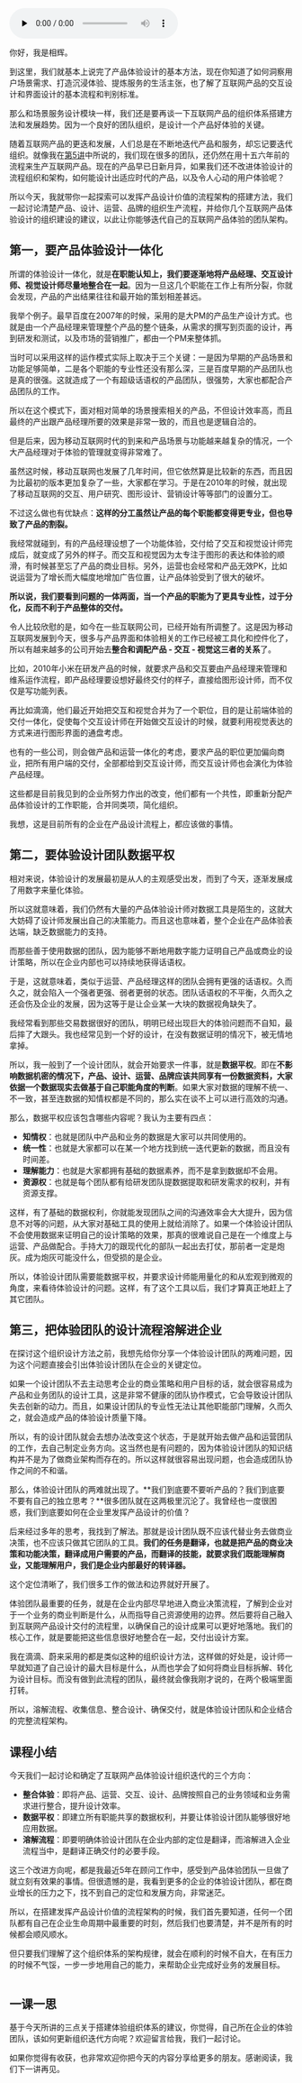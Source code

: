<audio id="audio" title="24 | 如何搭建发挥产品设计价值的流程架构？" controls="" preload="none"><source id="mp3" src="https://static001.geekbang.org/resource/audio/9d/47/9dd7dc9f722468ed9272yy98c9a1f147.mp3"></audio>

你好，我是相辉。

到这里，我们就基本上说完了产品体验设计的基本方法，现在你知道了如何洞察用户场景需求、打造沉浸体验、提炼服务的生活主张，也了解了互联网产品的交互设计和界面设计的基本流程和判别标准。

那么和场景服务设计模块一样，我们还是要再谈一下互联网产品的组织体系搭建方法和发展趋势。因为一个良好的团队组织，是设计一个产品好体验的关键。

随着互联网产品的更迭和发展，人们总是在不断地迭代产品和服务，却忘记要迭代组织。就像我在[第5讲](https://time.geekbang.org/column/article/284484)中所说的，我们现在很多的团队，还仍然在用十五六年前的流程来生产互联网产品。现在的产品早已日新月异，如果我们还不改进体验设计的流程组织和架构，如何能设计出适应时代的产品，以及令人心动的用户体验呢？

所以今天，我就带你一起探索可以发挥产品设计价值的流程架构的搭建方法，我们一起讨论清楚产品、设计、运营、品牌的组织生产流程，并给你几个互联网产品体验设计的组织建设的建议，以此让你能够迭代自己的互联网产品体验的团队架构。

## 第一，要产品体验设计一体化

所谓的体验设计一体化，就是**在职能认知上，我们要逐渐地将产品经理、交互设计师、视觉设计师尽量地整合在一起**。因为一旦这几个职能在工作上有所分裂，你就会发现，产品的产出结果往往和最开始的策划相差甚远。

我举个例子。最早百度在2007年的时候，采用的是大PM的产品生产设计方式。也就是由一个产品经理来管理整个产品的整个链条，从需求的撰写到页面的设计，再到研发和测试，以及市场的营销推广，都由一个PM来整体抓。

当时可以采用这样的运作模式实际上取决于三个关键：一是因为早期的产品场景和功能足够简单，二是各个职能的专业性还没有那么深，三是百度早期的产品团队也是真的很强。这就造成了一个有超级话语权的产品团队，很强势，大家也都配合产品团队的工作。

所以在这个模式下，面对相对简单的场景搜索相关的产品，不但设计效率高，而且最终的产出跟产品经理所要的效果是非常一致的，而且也是逻辑自洽的。

但是后来，因为移动互联网时代的到来和产品场景与功能越来越复杂的情况，一个大产品经理对于体验的管理就变得非常难了。

虽然这时候，移动互联网也发展了几年时间，但它依然算是比较新的东西，而且因为比最初的版本更加复杂了一些，大家都在学习。于是在2010年的时候，就出现了移动互联网的交互、用户研究、图形设计、营销设计等等部门的设置分工。

不过这么做也有优缺点：**这样的分工虽然让产品的每个职能都变得更专业，但也导致了产品的割裂。**

我经常就碰到，有的产品经理设想了一个功能体验，交付给了交互和视觉设计师完成后，就变成了另外的样子。而交互和视觉因为太专注于图形的表达和体验的顺滑，有时候甚至忘了产品的商业目标。另外，运营也会经常和产品无效PK，比如说运营为了增长而大幅度地增加广告位置，让产品体验受到了很大的破坏。

**所以说，我们要看到问题的一体两面，当一个产品的职能为了更具专业性，过于分化，反而不利于产品整体的交付。**

令人比较欣慰的是，如今在一些互联网公司，已经开始有所调整了。这是因为移动互联网发展到今天，很多与产品界面和体验相关的工作已经被工具化和控件化了，所以有越来越多的公司开始去**整合和调配产品 - 交互 - 视觉这三者的关系**了。

比如，2010年小米在研发产品的时候，就要求产品和交互要由产品经理来管理和维系运作流程，即产品经理要设想好最终交付的样子，直接给图形设计师，而不仅仅是写功能列表。

再比如滴滴，他们最近开始把交互和视觉合并为了一个职位，目的是让前端体验的交付一体化，促使每个交互设计师在开始做交互设计的时候，就要利用视觉表达的方式来进行图形界面的通盘考虑。

也有的一些公司，则会做产品和运营一体化的考虑，要求产品的职位更加偏向商业，把所有用户端的交付，全部都给到交互设计师，而交互设计师也会演化为体验产品经理。

这些都是目前我见到的企业所努力作出的改变，他们都有一个共性，即重新分配产品体验设计的工作职能，合并同类项，简化组织。

我想，这是目前所有的企业在产品设计流程上，都应该做的事情。

## 第二，要体验设计团队数据平权

相对来说，体验设计的发展最初是从人的主观感受出发，而到了今天，逐渐发展成了用数字来量化体验。

所以这就意味着，我们仍然有大量的产品体验设计师对数据工具是陌生的，这就大大妨碍了设计师发展出自己的决策能力。而且这也意味着，整个企业在产品体验表达端，缺乏数据能力的支持。

而那些善于使用数据的团队，因为能够不断地用数字能力证明自己产品或商业的设计策略，所以在企业内部也可以持续地获得话语权。

于是，这就意味着，类似于运营、产品经理这样的团队会拥有更强的话语权。久而久之，就会陷入一个强者更强、弱者更弱的状态。团队话语权的不平衡，久而久之还会伤及企业的发展，因为这等于是让企业某一大块的数据视角缺失了。

我经常看到那些交易数据很好的团队，明明已经出现巨大的体验问题而不自知，最后摔了大跟头。我也经常见到一个好的设计，在没有数据证明的情况下，被无情地拿掉。

所以，我一般到了一个设计团队，就会开始要求一件事，就是**数据平权**。即在**不影响数据机密的情况下，产品、设计、运营、品牌应该共同享有一份数据资料，大家依据一个数据现实去做基于自己职能角度的判断**。如果大家对数据的理解不统一、不一致，甚至连数据的知情权都是不同的，那么实在谈不上可以进行高效的沟通。

那么，数据平权应该包含哪些内容呢？我认为主要有四点：

- **知情权**：也就是团队中产品和业务的数据是大家可以共同使用的。
- **统一性**：也就是大家都可以在某一个地方找到统一迭代更新的数据，而且没有时间差。
- **理解能力**：也就是大家都拥有基础的数据素养，而不是拿到数据却不会用。
- **资源权**：也就是每个团队都有给研发团队提数据提取和研发需求的权利，并有资源支撑。

这样，有了基础的数据权利，你就能发现团队之间的沟通效率会大大提升，因为信息不对等的问题，从大家对基础工具的使用上就给消除了。如果一个体验设计团队不会使用数据来证明自己的设计策略的效果，那真的很难说自己是在一个维度上与运营、产品做配合。手持大刀的跟现代化的部队一起出去打仗，那前者一定是炮灰。成为炮灰可能没什么，但受损的是企业。

所以，体验设计团队需要能数据平权，并要求设计师能用量化的和从宏观到微观的角度，来看待体验设计的问题。这样，有了这个工具以后，我们才算真正地赶上了其它团队。

## 第三，把体验团队的设计流程溶解进企业

在探讨这个组织设计方法之前，我想先给你分享一个体验设计团队的两难问题，因为这个问题直接会引出体验设计团队在企业的关键定位。

如果一个设计团队不去主动思考企业的商业策略和用户目标的话，就会很容易成为产品和业务团队的设计工具，这是非常不健康的团队协作模式，它会导致设计团队失去创新的动力。而且，如果设计团队的专业性无法让其他职能部门理解，久而久之，就会造成产品的体验设计质量下降。

所以，有的设计团队就会去想办法改变这个状态，于是就开始去做产品和运营团队的工作，去自己制定业务方向。这当然也是有问题的，因为体验设计团队的知识结构并不是为了做商业架构而存在的。所以这样就很容易出现问题，也会造成团队协作之间的不和谐。

那么，体验设计团队的两难就出现了。**我们到底要不要听产品的？我们到底要不要有自己的独立思考？**很多团队就在这两极里沉沦了。我曾经也一度很困惑，我们到底要如何在企业里发挥产品设计的价值？

后来经过多年的思考，我找到了解法。那就是设计团队既不应该代替业务去做商业决策，也不应该只做其它团队的工具。**我们的任务是翻译，也就是把产品的商业决策和功能决策，翻译成用户需要的产品，而翻译的技能，就要求我们既能理解商业，又能理解用户，我们是企业内部最好的转译器。**

这个定位清晰了，我们很多工作的做法和边界就好开展了。

体验团队最重要的任务，就是在企业内部尽早地进入商业决策流程，了解到企业对于一个业务的商业判断是什么，从而指导自己资源使用的边界。然后要将自己融入到互联网产品设计交付的流程里，以确保自己的设计成果可以更好地落地。我们的核心工作，就是要能把这些信息很好地整合在一起，交付出设计方案。

我在滴滴、蔚来采用的都是类似这种的组织设计方法，这样做的好处是，设计师一早就知道了自己设计的最大目标是什么，从而也学会了如何将商业目标拆解、转化为设计目标。而没有做到此流程的团队，最终就会像我刚才说的，在两个极端里面打转。

所以，溶解流程、收集信息、整合设计、确保交付，就是体验设计团队和企业结合的完整流程架构。

## 课程小结

今天我们一起讨论和确定了互联网产品体验设计组织迭代的三个方向：

- **整合体验**：即将产品、运营、交互、设计、品牌按照自己的业务领域和业务需求进行整合，提升设计效率。
- **数据平权**：即建立所有职能共享的数据权利，并要让体验设计团队能够很好地应用数据。
- **溶解流程**：即要明确体验设计团队在企业内部的定位是翻译，而溶解进入企业流程当中，是翻译正确交付的必要手段。

这三个改进方向呢，都是我最近5年在顾问工作中，感受到产品体验团队一旦做了就立刻有效果的事情。但很遗憾的是，我看到更多的企业的体验设计团队，都在商业增长的压力之下，找不到自己的定位和发展方向，非常迷茫。

所以，在搭建发挥产品设计价值的流程架构的时候，我们首先要知道，任何一个团队都有自己在企业生命周期中最重要的时刻，然后我们也要清楚，并不是所有的时候都会顺风顺水。

但只要我们理解了这个组织体系的架构规律，就会在顺利的时候不自大，在有压力的时候不气馁，一步一步地用自己的能力，来帮助企业完成好业务的发展目标。

<img src="https://static001.geekbang.org/resource/image/91/39/911d4c0f33c891ddc681e0a3e6a25e39.jpg" alt="">

## 一课一思

基于今天所讲的三点关于搭建体验组织体系的建议，你觉得，自己所在企业的体验团队，该如何更新组织迭代方向呢？欢迎留言给我，我们一起讨论。

如果你觉得有收获，也非常欢迎你把今天的内容分享给更多的朋友。感谢阅读，我们下一讲再见。
